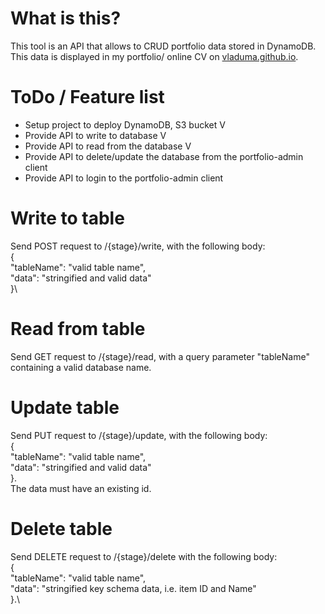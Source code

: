 # What is this?
This tool is an API that allows to CRUD portfolio data stored in DynamoDB.
This data is displayed in my portfolio/ online CV on [vladuma.github.io](https://vladuma.github.io/).

# ToDo / Feature list
* Setup project to deploy DynamoDB, S3 bucket V
* Provide API to write to database V
* Provide API to read from the database V
* Provide API to delete/update the database from the portfolio-admin client
* Provide API to login to the portfolio-admin client

# Write to table
Send POST request to /{stage}/write, with the following body:\
{\
    "tableName": "valid table name",\
    "data": "stringified and valid data"\
}\

# Read from table
Send GET request to /{stage}/read, with a query parameter "tableName" containing a valid database name.

# Update table
Send PUT request to /{stage}/update, with the following body:\
{\
    "tableName": "valid table name",\
    "data": "stringified and valid data"\
}.\
The data must have an existing id.

# Delete table
Send DELETE request to /{stage}/delete with the following body:\
{\
    "tableName": "valid table name",\
    "data": "stringified key schema data, i.e. item ID and Name"\
}.\